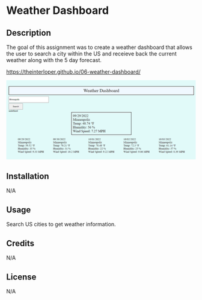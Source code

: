 # Weather Dashboard

## Description

The goal of this assignment was to create a weather dashboard that allows the user to search a city within the US and receieve back the current weather along with the 5 day forecast.

https://theinterloper.github.io/06-weather-dashboard/

![](assets/images/weather.png)

## Installation

N/A

## Usage

Search US cities to get weather information.

## Credits

N/A

## License

N/A
